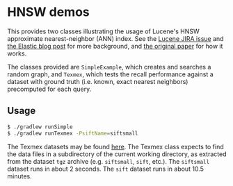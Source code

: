# HNSW demos

This provides two classes illustrating the usage of Lucene's HNSW approximate nearest-neighbor (ANN) index.
See the [Lucene JIRA issue](https://issues.apache.org/jira/browse/LUCENE-9004) and [the Elastic blog post](https://www.elastic.co/blog/introducing-approximate-nearest-neighbor-search-in-elasticsearch-8-0) for more background, 
and [the original paper](https://arxiv.org/pdf/1603.09320.pdf) for how it works.

The classes provided are `SimpleExample`, which creates and searches a random graph, and `Texmex`, which tests the recall performance against a dataset with ground truth (i.e. known, exact nearest neighbors) precomputed for each query.

## Usage

```bash
$ ./gradlew runSimple
$ ./gradlew runTexmex -PsiftName=siftsmall
```

The Texmex datasets may be found [here](http://corpus-texmex.irisa.fr/). 
The Texmex class expects to find the data files in a subdirectory of the current working directory, as extracted from the dataset `tgz` archive (e.g. `siftsmall`, `sift`, etc.). The `siftsmall` dataset runs in about 2 seconds. The `sift` dataset runs in about 10.5 minutes.
